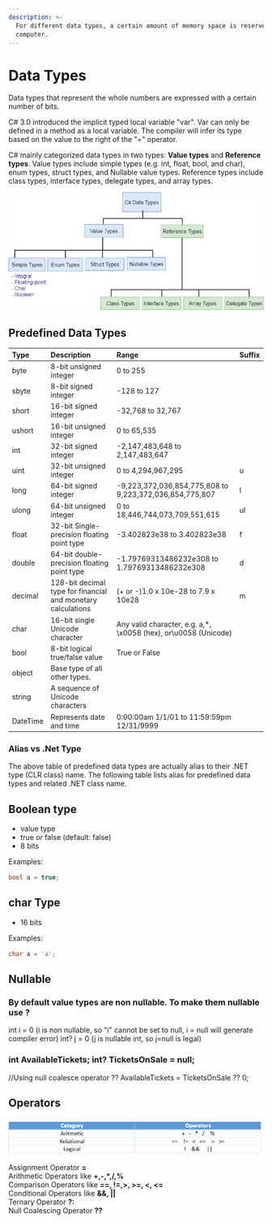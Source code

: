 ```yaml
---
description: >-
  For different data types, a certain amount of memory space is reserved on our
  computer.
---
```


# Data Types

Data types that represent the whole numbers are expressed with a certain number of bits. 

C\# 3.0 introduced the implicit typed local variable "var". Var can only be defined in a method as a local variable. The compiler will infer its type based on the value to the right of the "=" operator.

C\# mainly categorized data types in two types: **Value types** and **Reference types**. Value types include simple types \(e.g. int, float, bool, and char\), enum types, struct types, and Nullable value types. Reference types include class types, interface types, delegate types, and array types.

![](../../.gitbook/assets/image%20%2828%29.png)

## Predefined Data Types

| Type | Description | Range | Suffix |
| :--- | :--- | :--- | :--- |
| byte | 8-bit unsigned integer | 0 to 255 |  |
| sbyte | 8-bit signed integer | -128 to 127 |  |
| short | 16-bit signed integer | -32,768 to 32,767 |  |
| ushort | 16-bit unsigned integer | 0 to 65,535 |  |
| int | 32-bit signed integer | -2,147,483,648 to 2,147,483,647 |  |
| uint | 32-bit unsigned integer | 0 to 4,294,967,295 | u |
| long | 64-bit signed integer | -9,223,372,036,854,775,808 to 9,223,372,036,854,775,807 | l |
| ulong | 64-bit unsigned integer | 0 to 18,446,744,073,709,551,615 | ul |
| float | 32-bit Single-precision floating point type | -3.402823e38 to 3.402823e38 | f |
| double | 64-bit double-precision floating point type | -1.79769313486232e308 to 1.79769313486232e308 | d |
| decimal | 128-bit decimal type for financial and monetary calculations | \(+ or -\)1.0 x 10e-28 to 7.9 x 10e28 | m |
| char | 16-bit single Unicode character | Any valid character, e.g. a,\*, \x0058 \(hex\), or\u0058 \(Unicode\) |  |
| bool | 8-bit logical true/false value | True or False |  |
| object | Base type of all other types. |  |  |
| string | A sequence of Unicode characters |  |  |
| DateTime | Represents date and time | 0:00:00am 1/1/01 to 11:59:59pm 12/31/9999 |  |

### Alias vs .Net Type

The above table of predefined data types are actually alias to their .NET type \(CLR class\) name. The following table lists alias for predefined data types and related .NET class name.

## Boolean type 

* value type
* true or false \(default: false\)
* 8 bits

Examples:

```csharp
bool a = true;
```

## char Type

* 16 bits

Examples:

```csharp
char a = 'a';
```

## Nullable

### By default value types are non nullable. To make them nullable use ? 

int i = 0 \(i is non nullable, so "i" cannot be set to null, i = null will generate compiler error\) int? j = 0 \(j is nullable int, so j=null is legal\)

### int AvailableTickets; int? TicketsOnSale = null;

//Using null coalesce operator ?? AvailableTickets = TicketsOnSale ?? 0;

## Operators

![](../../.gitbook/assets/image%20%289%29.png)

 Assignment Operator **=**  
Arithmetic Operators like **+,-,\*,/,%**   
Comparison Operators like **==, !=,&gt;, &gt;=, &lt;, &lt;=**   
Conditional Operators like **&&, \|\|**  
Ternary Operator **?:**  
Null Coalescing Operator **??** 

